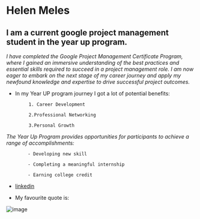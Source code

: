 # Helen Meles 
## I am a current google project management student in the year up program.

*I have completed the Google Project Management Certificate Program, where I gained an immersive understanding of the best practices and essential skills required to succeed in a project management role. I am now eager to embark on the next stage of my career journey and apply my newfound knowledge and expertise to drive successful project outcomes.*
* In my Year UP program journey I got a lot of potential benefits:

           1. Career Development
           
           2.Professional Networking
           
           3.Personal Growth
           
 *The Year Up Program provides opportunities for participants to achieve a range of accomplishments:*
 

            - Developing new skill
            
            - Completing a meaningful internship
            
            - Earning college credit
           
 * [linkedin](https://www.linkedin.com/in/helen-meles-957a74262)
 
 
 * My favourite quote is:
 
 ![image](https://user-images.githubusercontent.com/127349077/224512648-164b13ae-7fe7-4c43-a6f2-a5f1c262939f.jpeg)
